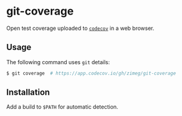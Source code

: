 # git-coverage

Open test coverage uploaded to [`codecov`][codecov] in a web browser.

## Usage

The following command uses `git` details:

```sh
$ git coverage  # https://app.codecov.io/gh/zimeg/git-coverage
```

## Installation

Add a build to `$PATH` for automatic detection.

[codecov]: https://about.codecov.io
